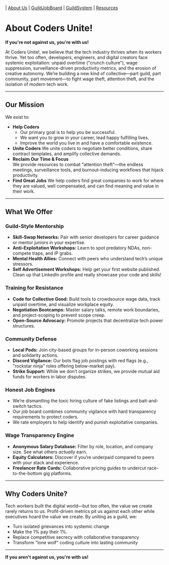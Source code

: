 | [About Us](About.html) | [GuildJobBoard](/Content/GuildJobBoard.html) | [GuildSystem](/Content/GuildSystem.html) | [Resources](/Content/Resources.html)

# About Coders Unite!
**If you're not against us, you're with us!**  

At Coders Unite!, we believe that the tech industry thrives when its workers thrive. Yet too often, developers, engineers, and digital creators face systemic exploitation: unpaid overtime ("crunch culture"), wage suppression, surveillance-driven productivity metrics, and the erosion of creative autonomy. We’re building a new kind of collective—part guild, part community, part movement—to fight wage theft, attention theft, and the isolation of modern tech work.

---

## Our Mission

We exist to:

 - **Help Coders**
   - Our primary goal is to help you be successful.
   - We want you to grow in your career, lead happy fulfilling lives.
   - Improve the world you live in and have a comfortable existence. 
 - **Unite Coders**
   We unite coders to negotiate better conditions, share contract templates, and amplify collective demands.
- **Reclaim Our Time & Focus**  
  We provide resources to combat "attention theft"—the endless meetings, surveillance tools, and burnout-inducing workflows that hijack productivity.
- **Find Great Jobs**
  We help coders find great companies to work for where they are valued, well compensated, and can find meaning and value in their work.
   

---

## What We Offer

### Guild-Style Mentorship
- **Skill-Swap Networks:** Pair with senior developers for career guidance or mentor juniors in your expertise.  
- **Anti-Exploitation Workshops:** Learn to spot predatory NDAs, non-compete traps, and IP grabs. 
- **Mental Health Allies:** Connect with peers who understand tech’s unique stressors.
- **Self Advertisement Workshops:** Help get your first website published. Clean up that LinkedIn profile and really showcase your code and skills!

### Training for Resistance
- **Code for Collective Good:** Build tools to crowdsource wage data, track unpaid overtime, and visualize workplace equity.  
- **Negotiation Bootcamps:** Master salary talks, remote work boundaries, and project-scoping to prevent scope creep.  
- **Open-Source Advocacy:** Promote projects that decentralize tech power structures.

### Community Defense
- **Local Pods:** Join city-based groups for in-person coworking sessions and solidarity actions.  
- **Discord Vigilance:** Our bots flag job postings with red flags (e.g., "rockstar ninja" roles offering below-market pay).  
- **Strike Support:** While we don’t organize strikes, we provide mutual aid funds for workers in labor disputes.

### Honest Job Engines
- We’re dismantling the toxic hiring culture of fake listings and bait-and-switch tactics. 
- Our job board combines community vigilance with hard transparency requirements to protect coders.
- We rate employers to help identify and punish exploitative companies.

### Wage Transparency Engine
- **Anonymous Salary Database:** Filter by role, location, and company size. See what others *actually* earn.  
- **Equity Calculators:** Discover if you’re underpaid compared to peers with your stack and experience.  
- **Freelancer Rate Cards:** Collaborative pricing guides to undercut race-to-the-bottom gig platforms.

---

## Why Coders Unite?
Tech workers built the digital world—but too often, the value we create rarely returns to us. Profit-driven metrics pit us against each other while executives hoard the value we create. By uniting as a guild, we:

- Turn isolated grievances into systemic change
- Make the 1% pay their 1%.
- Replace competitive secrecy with collaborative transparency
- Transform "lone wolf" coding culture into lasting community

---

**If you aren't against us, you're with us!**  
